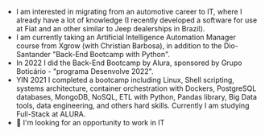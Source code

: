 - I am interested in migrating from an automotive career to IT, where I already have a lot of knowledge (I recently developed a software for use at Fiat and an other similar to Jeep dealerships in Brazil).
- I am currently taking an Artificial Intelligence Automation Manager course from Xgrow (with Christian Barbosa), in addition to the Dio-Santander "Back-End Bootcamp with Python".
- In 2022 I did the Back-End Bootcamp by Alura, sponsored by Grupo Boticário - "programa Desenvolve 2022".
- YIN 2021 I completed a bootcamp including Linux, Shell scripting, systems architecture, container orchestration with Dockers, PostgreSQL databases, MongoDB, NoSQL, ETL with Python, Pandas library, Big Data tools, data engineering, and others hard skills. Currently I am studying Full-Stack at ALURA.
-  👀 I'm looking for an opportunity to work in IT
<!---
ebrea/ebrea is a ✨ special ✨ repository because its `README.md` (this file) appears on your GitHub profile.
You can click the Preview link to take a look at your changes.
--->
